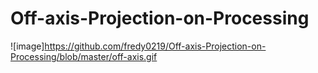# Off-axis-Projection-on-Processing


![image]https://github.com/fredy0219/Off-axis-Projection-on-Processing/blob/master/off-axis.gif